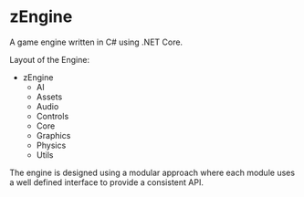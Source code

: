 # zEngine

A game engine written in C# using .NET Core.

Layout of the Engine:
  - zEngine
     - AI
     - Assets
     - Audio
     - Controls
     - Core
     - Graphics
     - Physics
     - Utils
 
The engine is designed using a modular approach where each module uses a well defined interface to provide a consistent API.

